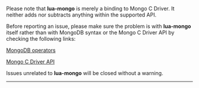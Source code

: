 Please note that **lua-mongo** is merely a binding to Mongo C Driver. It neither adds nor subtracts anything within the supported API.

Before reporting an issue, please make sure the problem is with **lua-mongo** itself rather than with MongoDB syntax or the Mongo C Driver API by checking the following links:

[MongoDB operators](https://docs.mongodb.com/manual/reference/operator/)

[Mongo C Driver API](http://mongoc.org/libmongoc/current/api.html)

Issues unrelated to **lua-mongo** will be closed without a warning.

---
